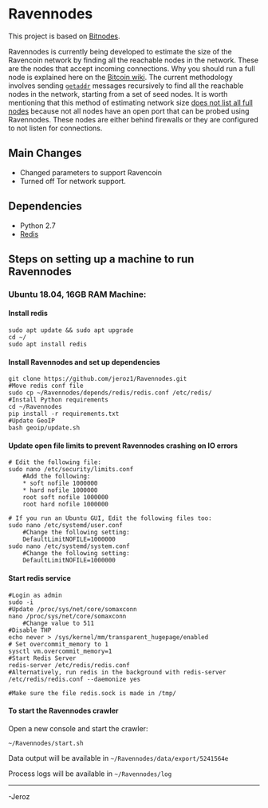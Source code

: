 # Ravennodes
This project is based on [Bitnodes](https://github.com/ayeowch/bitnodes).

Ravennodes is currently being developed to estimate the size of the Ravencoin network by finding all the reachable nodes in the network. These are the nodes that accept incoming connections. Why you should run a full node is explained here on the [Bitcoin wiki](https://en.bitcoin.it/wiki/Full_node). The current methodology involves sending [`getaddr`](https://en.bitcoin.it/wiki/Satoshi_Client_Node_Discovery) messages recursively to find all the reachable nodes in the network, starting from a set of seed nodes. It is worth mentioning that this method of estimating network size [does not list all full nodes](https://en.bitcoin.it/wiki/Clearing_Up_Misconceptions_About_Full_Nodes) because not all nodes have an open port that can be probed using Ravennodes. These nodes are either behind firewalls or they are configured to not listen for connections. 

## Main Changes
- Changed parameters to support Ravencoin
- Turned off Tor network support.

## Dependencies
- Python 2.7
- [Redis](https://redislabs.com/)

## Steps on setting up a machine to run Ravennodes 
### Ubuntu 18.04, 16GB RAM Machine:
#### Install redis 
```
sudo apt update && sudo apt upgrade
cd ~/
sudo apt install redis
```
#### Install Ravennodes and set up dependencies
```
git clone https://github.com/jeroz1/Ravennodes.git
#Move redis conf file
sudo cp ~/Ravennodes/depends/redis/redis.conf /etc/redis/
#Install Python requirements
cd ~/Ravennodes
pip install -r requirements.txt
#Update GeoIP
bash geoip/update.sh
```
#### Update open file limits to prevent Ravennodes crashing on IO errors
```
# Edit the following file:
sudo nano /etc/security/limits.conf
	#Add the following:
	* soft nofile 1000000
	* hard nofile 1000000
 	root soft nofile 1000000
	root hard nofile 1000000
	
# If you run an Ubuntu GUI, Edit the following files too:
sudo nano /etc/systemd/user.conf
	#Change the following setting:
	DefaultLimitNOFILE=1000000
sudo nano /etc/systemd/system.conf 
	#Change the following setting:
	DefaultLimitNOFILE=1000000
```
#### Start redis service
```
#Login as admin
sudo -i
#Update /proc/sys/net/core/somaxconn
nano /proc/sys/net/core/somaxconn
	#Change value to 511
#Disable THP
echo never > /sys/kernel/mm/transparent_hugepage/enabled
# Set overcommit_memory to 1
sysctl vm.overcommit_memory=1
#Start Redis Server
redis-server /etc/redis/redis.conf
#Alternatively, run redis in the background with redis-server /etc/redis/redis.conf --daemonize yes

#Make sure the file redis.sock is made in /tmp/
```
#### To start the Ravennodes crawler
Open a new console and start the crawler:
```
~/Ravennodes/start.sh
```
Data output will be available in `~/Ravennodes/data/export/5241564e`

Process logs  will be available in `~/Ravennodes/log`
___

-Jeroz


